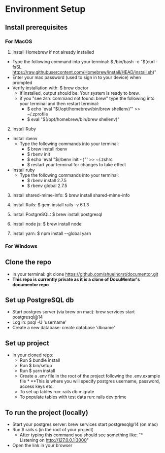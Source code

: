 # Environment Setup

## Install prerequisites
  ### For MacOS
  1. Install Homebrew if not already installed
  * Type the following command into your terminal: $ /bin/bash -c "$(curl -fsSL https://raw.githubusercontent.com/Homebrew/install/HEAD/install.sh)"
  * Enter your mac password (used to sign in to your device) when prompted
  * Verify installation with: $ brew doctor
     * if installed, output should be: Your system is ready to brew.
     * if you "see zsh: command not found: brew" type the following into your terminal and then restart terminal: 
       * $ echo 'eval "$(/opt/homebrew/bin/brew shellenv)"' >> ~/.zprofile
       * $ eval "$(/opt/homebrew/bin/brew shellenv)"    
       
  2. Install Ruby
  * Install rbenv
     * Type the following commands into your terminal:
       * $ brew install rbenv
       * $ rbenv init
       * $ echo 'eval "$(rbenv init - )"' >> ~/.zshrc
       * $ restart your terminal for changes to take effect
   * Install ruby
     * Type the following commands into your terminal: 
       * $ rbenv install 2.7.5
       * $ rbenv global 2.7.5

   3. Install shared-mime-info: $ brew install shared-mime-info
 
   4. Install Rails: $ gem install rails -v 6.1.3
   
   5. Install PostgreSQL: $ brew install postgresql
   
   6. Install node js: $ brew install node

   7. Install yarn: $ npm install --global yarn
   
 
   ### For Windows
   
   
   ## Clone the repo
   * In your terminal: git clone https://github.com/ahuelhorst/documentor.git
   * **This repo is currently private as it is a clone of DocuMentor's documentor repo**

   ## Set up PostgreSQL db
   * Start postgres server (via brew on mac): brew services start postgresql@14
   * Log in: psql -U 'username'
   * Create a new database: create database 'dbname'
  
   ## Set up project
   * In your cloned repo:
      * Run $ bundle install 
      * Run $ bin/setup
      * Run $ yarn install
      * Create a .env file in the root of the project following the .env.example file
            * **This is where you will specify postgres username, password, access keys etc.
      * To set up tables run: rails db:migrate
      * To populate tables with test data run:  rails dev:prime
  
  
  ## To run the project (locally)
  * Start your postgres server: brew services start postgresql@14 (on mac)
  * Run $ rails s (in the root of your project)
      * After typing this command you should see something like: "* Listening on http://127.0.0.1:3000"
  * Open the link in your browser
 
  
  

  
 
  
  
  
   
    
   
   
   


  
  
